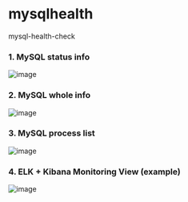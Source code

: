 # mysqlhealth
mysql-health-check
### 1. MySQL status info
![image](https://github.com/khkwon01/mysqlhealth/assets/8789421/f43a5560-cc5d-4d79-b00f-aa87dd99e058)

### 2. MySQL whole info
![image](https://github.com/khkwon01/mysqlhealth/assets/8789421/e5ddc0b6-1647-4208-9c63-f93b091e0b0e)

### 3. MySQL process list
![image](https://github.com/khkwon01/mysqlhealth/assets/8789421/5aef97d7-3bd6-44c5-81cb-824a104a3695)

### 4. ELK + Kibana Monitoring View (example)
![image](https://github.com/khkwon01/mysqlhealth/assets/8789421/25fbc8df-5669-432d-b294-3abb8a19a80d)
